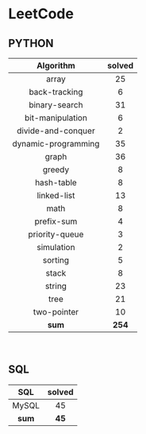 # LeetCode
## PYTHON
|    Algorithm    | solved |
| :-------------: | :----: |
|array|25|
|back-tracking|6|
|binary-search|31|
|bit-manipulation|6|
|divide-and-conquer|2|
|dynamic-programming|35|
|graph|36|
|greedy|8|
|hash-table|8|
|linked-list|13|
|math|8|
|prefix-sum|4|
|priority-queue|3|
|simulation|2|
|sorting|5|
|stack|8|
|string|23|
|tree|21|
|two-pointer|10|
| **sum** | **254**|

<br>

 ## SQL
|    SQL    | solved |
| :-------------: | :----: |
|    MySQL    |45|
| **sum** | **45**|

